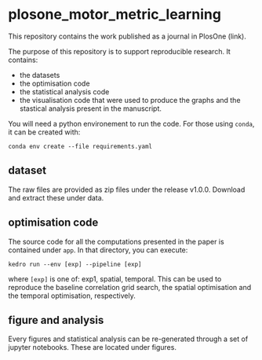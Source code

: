 # plosone_motor_metric_learning

This repository contains the work published as a journal in PlosOne (link).

The purpose of this repository is to support reproducible research. It contains:
- the datasets
- the optimisation code
- the statistical analysis code
- the visualisation code
that were used to produce the graphs and the stastical analysis present in the manuscript.

You will need a python environement to run the code. For those using `conda`, it can be created with:

```
conda env create --file requirements.yaml
```

## dataset
The raw files are provided as zip files under the release v1.0.0. Download and extract these under data.

## optimisation code
The source code for all the computations presented in the paper is contained under `app`.
In that directory, you can execute:

```
kedro run --env [exp] --pipeline [exp]
```

where `[exp]` is one of: exp1, spatial, temporal. This can be used to reproduce the baseline correlation grid search, the spatial optimisation and the temporal optimisation, respectively.

## figure and analysis
Every figures and statistical analysis can be re-generated through a set of jupyter notebooks.
These are located under figures.
